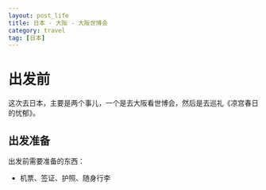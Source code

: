 ```yaml
---
layout: post_life
title: 日本 - 大阪 - 大阪世博会
category: travel
tag: [日本]
---
```


# 出发前

这次去日本，主要是两个事儿，一个是去大阪看世博会，然后是去巡礼《凉宫春日的忧郁》。

## 出发准备

出发前需要准备的东西：
- 机票、签证、护照、随身行李

